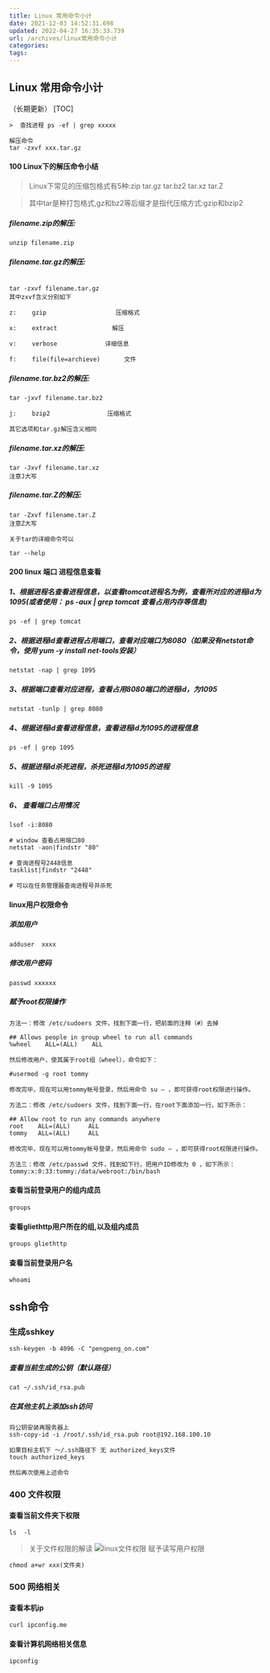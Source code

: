 ```yaml
---
title: Linux 常用命令小计
date: 2021-12-03 14:52:31.698
updated: 2022-04-27 16:35:33.739
url: /archives/linux常用命令小计
categories: 
tags: 
---
```




## Linux 常用命令小计 

（长期更新）
[TOC]

```
>  查找进程 ps -ef | grep xxxxx
```

```
解压命令  
tar -zxvf xxx.tar.gz
```


#### 100 Linux下的解压命令小结
> Linux下常见的压缩包格式有5种:zip tar.gz tar.bz2 tar.xz tar.Z

> 其中tar是种打包格式,gz和bz2等后缀才是指代压缩方式:gzip和bzip2

 

##### filename.zip的解压:
```
unzip filename.zip
 ```

##### filename.tar.gz的解压:
```

tar -zxvf filename.tar.gz
其中zxvf含义分别如下

z: 　　gzip  　　　　　　　　    压缩格式

x: 　　extract　　　　　　　　  解压

v:　　 verbose　　　　　　　　详细信息

f: 　　file(file=archieve)　　　　文件

 ```
##### filename.tar.bz2的解压:
```
tar -jxvf filename.tar.bz2

j: 　　bzip2　　　　　　　　　 压缩格式

其它选项和tar.gz解压含义相同
```
 

##### filename.tar.xz的解压: 
```
tar -Jxvf filename.tar.xz
注意J大写
```
 
##### filename.tar.Z的解压: 
```
tar -Zxvf filename.tar.Z
注意Z大写
```
 
```
关于tar的详细命令可以

tar --help
```
#### 200 linux 端口 进程信息查看
##### 1、根据进程名查看进程信息，以查看tomcat进程名为例，查看所对应的进程id为1095(或者使用： ps -aux | grep tomcat 查看占用内存等信息)
```
ps -ef | grep tomcat
```

##### 2、根据进程id查看进程占用端口，查看对应端口为8080（如果没有netstat命令，使用 yum  -y  install  net-tools安装）
```
netstat -nap | grep 1095
```

##### 3、根据端口查看对应进程，查看占用8080端口的进程id，为1095
```
netstat -tunlp | grep 8080
```

##### 4、根据进程id查看进程信息，查看进程id为1095的进程信息
```
ps -ef | grep 1095
```

##### 5、根据进程id杀死进程，杀死进程id为1095的进程
```
kill -9 1095
```
##### 6、 查看端口占用情况
```
lsof -i:8080
```
```
# window 查看占用端口80
netstat -aon|findstr "80"

# 查询进程号2448信息
tasklist|findstr "2448"

# 可以在任务管理器查询进程号并杀死
```
#### linux用户权限命令
##### 添加用户 
```
adduser  xxxx
```
##### 修改用户密码
```
passwd xxxxxx
```

##### 赋予root权限操作
```
方法一：修改 /etc/sudoers 文件，找到下面一行，把前面的注释（#）去掉

## Allows people in group wheel to run all commands
%wheel    ALL=(ALL)    ALL

然后修改用户，使其属于root组（wheel），命令如下：

#usermod -g root tommy

修改完毕，现在可以用tommy帐号登录，然后用命令 su – ，即可获得root权限进行操作。

方法二：修改 /etc/sudoers 文件，找到下面一行，在root下面添加一行，如下所示：

## Allow root to run any commands anywhere
root    ALL=(ALL)     ALL
tommy   ALL=(ALL)     ALL

修改完毕，现在可以用tommy帐号登录，然后用命令 sudo – ，即可获得root权限进行操作。

方法三：修改 /etc/passwd 文件，找到如下行，把用户ID修改为 0 ，如下所示：
tommy:x:0:33:tommy:/data/webroot:/bin/bash
```
####  查看当前登录用户的组内成员
```
groups
```
#### 查看gliethttp用户所在的组,以及组内成员
```
groups gliethttp 
```
#### 查看当前登录用户名
```
whoami
```
## ssh命令
### 生成sshkey
```
ssh-keygen -b 4096 -C "pengpeng_on.com"
```
##### 查看当前生成的公钥（默认路径）
```
cat ~/.ssh/id_rsa.pub

```
##### 在其他主机上添加ssh访问
```
将公钥安装再服务器上
ssh-copy-id -i /root/.ssh/id_rsa.pub root@192.168.100.10

如果目标主机下 ～/.ssh路径下 无 authorized_keys文件
touch authorized_keys

然后再次使用上述命令
```

### 400 文件权限

#### 查看当前文件夹下权限
```
ls  -l
```
> 关于文件权限的解读
![linux文件权限](http://180.76.240.8:8090/upload/2021/12/linux%E6%96%87%E4%BB%B6%E6%9D%83%E9%99%90-3d061caad03f45db883dfae1bac02433.png)
赋予读写用户权限
```
chmod a+wr xxx(文件夹)
```
### 500 网络相关
#### 查看本机ip
```
curl ipconfig.me
```

#### 查看计算机网络相关信息
```
ipconfig
```